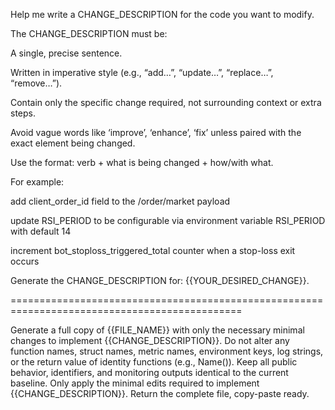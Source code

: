 Help me write a CHANGE_DESCRIPTION for the code you want to modify.

The CHANGE_DESCRIPTION must be:

A single, precise sentence.

Written in imperative style (e.g., “add…”, “update…”, “replace…”, “remove…”).

Contain only the specific change required, not surrounding context or extra steps.

Avoid vague words like ‘improve’, ‘enhance’, ‘fix’ unless paired with the exact element being changed.

Use the format:
verb + what is being changed + how/with what.

For example:

add client_order_id field to the /order/market payload

update RSI_PERIOD to be configurable via environment variable RSI_PERIOD with default 14

increment bot_stoploss_triggered_total counter when a stop-loss exit occurs

Generate the CHANGE_DESCRIPTION for: {{YOUR_DESIRED_CHANGE}}.

==============================================================================================

Generate a full copy of {{FILE_NAME}} with only the necessary minimal changes to implement {{CHANGE_DESCRIPTION}}.
Do not alter any function names, struct names, metric names, environment keys, log strings, or the return value of identity functions (e.g., Name()).
Keep all public behavior, identifiers, and monitoring outputs identical to the current baseline.
Only apply the minimal edits required to implement {{CHANGE_DESCRIPTION}}.
Return the complete file, copy-paste ready.
